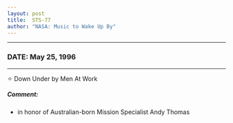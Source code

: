 ```yaml
---
layout: post
title:  STS-77
author: "NASA: Music to Wake Up By"
---
```


----
### DATE: May 25, 1996
----
✧ Down Under by Men At Work

##### Comment:
* in honor of Australian-born Mission Specialist Andy Thomas
